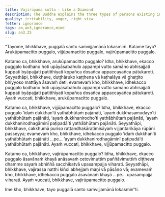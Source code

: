 ```yaml
---
title: Vajirūpama sutta - Like a Diamond
description: The Buddha explains the three types of persons existing in the world based on their mental qualities.
quality: irritability, anger, right view
fetter: ignorance
tags: an,an3,ignorance,mind
slug: an3.25
---
```


“Tayome, bhikkhave, puggalā santo saṁvijjamānā lokasmiṁ. Katame tayo? Arukūpamacitto puggalo, vijjūpamacitto puggalo, vajirūpamacitto puggalo.

Katamo ca, bhikkhave, arukūpamacitto puggalo? Idha, bhikkhave, ekacco puggalo kodhano hoti upāyāsabahulo appampi vutto samāno abhisajjati kuppati byāpajjati patitthīyati kopañca dosañca appaccayañca pātukaroti. Seyyathāpi, bhikkhave, duṭṭhāruko kaṭṭhena vā kaṭhalāya vā ghaṭṭito bhiyyoso mattāya āsavaṁ deti; evamevaṁ kho, bhikkhave, idhekacco puggalo kodhano hoti upāyāsabahulo appampi vutto samāno abhisajjati kuppati byāpajjati patitthīyati kopañca dosañca appaccayañca pātukaroti. Ayaṁ vuccati, bhikkhave, arukūpamacitto puggalo.

Katamo ca, bhikkhave, vijjūpamacitto puggalo? Idha, bhikkhave, ekacco puggalo ‘idaṁ dukkhan’ti yathābhūtaṁ pajānāti, ‘ayaṁ dukkhasamudayo’ti yathābhūtaṁ pajānāti, ‘ayaṁ dukkhanirodho’ti yathābhūtaṁ pajānāti, ‘ayaṁ dukkhanirodhagāminī paṭipadā’ti yathābhūtaṁ pajānāti. Seyyathāpi, bhikkhave, cakkhumā puriso rattandhakāratimisāyaṁ vijjantarikāya rūpāni passeyya; evamevaṁ kho, bhikkhave, idhekacco puggalo ‘idaṁ dukkhan’ti yathābhūtaṁ pajānāti …pe… ‘ayaṁ dukkhanirodhagāminī paṭipadā’ti yathābhūtaṁ pajānāti. Ayaṁ vuccati, bhikkhave, vijjūpamacitto puggalo.

Katamo ca, bhikkhave, vajirūpamacitto puggalo? Idha, bhikkhave, ekacco puggalo āsavānaṁ khayā anāsavaṁ cetovimuttiṁ paññāvimuttiṁ diṭṭheva dhamme sayaṁ abhiññā sacchikatvā upasampajja viharati. Seyyathāpi, bhikkhave, vajirassa natthi kiñci abhejjaṁ maṇi vā pāsāṇo vā; evamevaṁ kho, bhikkhave, idhekacco puggalo āsavānaṁ khayā …pe… upasampajja viharati. Ayaṁ vuccati, bhikkhave, vajirūpamacitto puggalo.

Ime kho, bhikkhave, tayo puggalā santo saṁvijjamānā lokasmin”ti.
